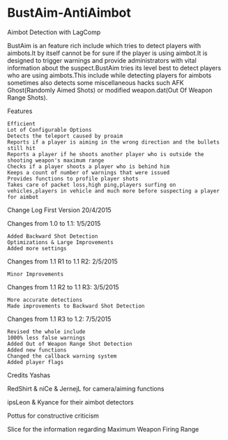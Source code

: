 # BustAim-AntiAimbot
Aimbot Detection with LagComp

BustAim is an feature rich include which tries to detect players with aimbots.It by itself cannot be for sure if the player is using aimbot.It is designed to trigger warnings and provide administrators with vital information about the suspect.BustAim tries its level best to detect players who are using aimbots.This include while detecting players for aimbots sometimes also detects some miscellaneous hacks such AFK Ghost(Randomly Aimed Shots) or modified weapon.dat(Out Of Weapon Range Shots).

Features

    Efficient
    Lot of Configurable Options
    Detects the teleport caused by proaim
    Reports if a player is aiming in the wrong direction and the bullets still hit
    Reports a player if he shoots another player who is outside the shooting weapon's maximum range
    Checks if a player shoots a player who is behind him
    Keeps a count of number of warnings that were issued
    Provides functions to profile player shots
    Takes care of packet loss,high ping,players surfing on vehicles,players in vehicle and much more before suspecting a player for aimbot


Change Log
First Version
20/4/2015

Changes from 1.0 to 1.1:
1/5/2015

    Added Backward Shot Detection
    Optimizations & Large Improvements
    Added more settings


Changes from 1.1 R1 to 1.1 R2:
2/5/2015

    Minor Improvements


Changes from 1.1 R2 to 1.1 R3:
3/5/2015

    More accurate detections
    Made improvements to Backward Shot Detection


Changes from 1.1 R3 to 1.2:
7/5/2015

    Revised the whole include
    1000% less false warnings
    Added Out of Weapon Range Shot Detection
    Added new functions
    Changed the callback warning system
    Added player flags


Credits
Yashas

RedShirt & niCe & JernejL for camera/aiming functions

ipsLeon & Kyance for their aimbot detectors

Pottus for constructive criticism

Slice for the information regarding Maximum Weapon Firing Range 

